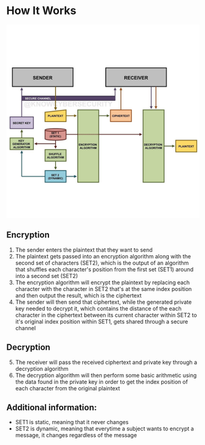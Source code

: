 # How It Works

![](https://github.com/JonmarCorpuz/Projects/blob/main/Symmetric%20Encryption%20Algorithm/Assets/Encryption%20Algorithm%20Backend.png) 

## Encryption

  1. The sender enters the plaintext that they want to send
  2. The plaintext gets passed into an encryption algorithm along with the second set of characters (SET2), which is the output of an algorithm that shuffles each character's position from the first set (SET1) around into a second set (SET2)
  3. The encryption algorithm will encrypt the plaintext by replacing each character with the character in SET2 that's at the same index position and then output the result, which is the ciphertext
  4. The sender will then send that ciphertext, while the generated private key needed to decrypt it, which contains the distance of the each character in the ciphertext between its current character within SET2 to it's original index position within SET1, gets shared through a secure channel

## Decryption

  5. The receiver will pass the received ciphertext and private key through a decryption algorithm
  6. The decryption algorithm will then perform some basic arithmetic using the data found in the private key in order to get the index position of each character from the original plaintext

## Additional information:

  + SET1 is static, meaning that it never changes
  + SET2 is dynamic, meaning that everytime a subject wants to encrypt a message, it changes regardless of the message

